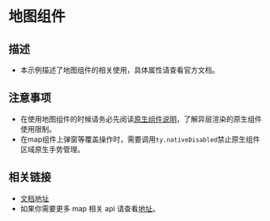 # 地图组件

## 描述

- 本示例描述了地图组件的相关使用，具体属性请查看官方文档。

## 注意事项

- 在使用地图组件的时候请务必先阅读[原生组件说明](https://developer.tuya.com/cn/miniapp/component/native-component/native-component)，了解异层渲染的原生组件使用限制。
- 在map组件上弹窗等覆盖操作时，需要调用`ty.nativeDisabled`禁止原生组件区域原生手势管理。

## 相关链接

- [文档地址](https://developer.tuya.com/cn/miniapp/develop/ray/component/map/map)
- 如果你需要更多 map 相关 api 请查看[地址](https://developer.tuya.com/cn/miniapp/develop/miniapp/api/location/getLocation#tymapgetlocation)。
